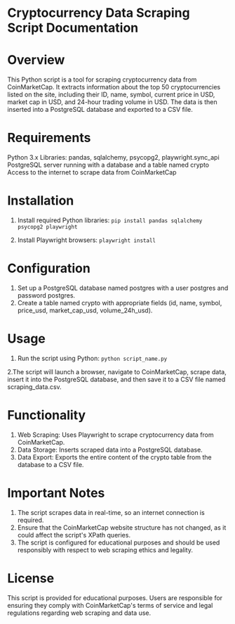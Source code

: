 # Cryptocurrency Data Scraping Script Documentation

# Overview
This Python script is a tool for scraping cryptocurrency data from CoinMarketCap. It extracts information about the top 50 cryptocurrencies listed on the site, including their ID, name, symbol, current price in USD, market cap in USD, and 24-hour trading volume in USD. The data is then inserted into a PostgreSQL database and exported to a CSV file.

# Requirements
Python 3.x
Libraries: pandas, sqlalchemy, psycopg2, playwright.sync_api
PostgreSQL server running with a database and a table named crypto
Access to the internet to scrape data from CoinMarketCap

# Installation

1. Install required Python libraries:
`pip install pandas sqlalchemy psycopg2 playwright`

2. Install Playwright browsers:
`playwright install`

# Configuration
1. Set up a PostgreSQL database named postgres with a user postgres and password postgres.
2. Create a table named crypto with appropriate fields (id, name, symbol, price_usd, market_cap_usd, volume_24h_usd).

# Usage
1. Run the script using Python:
`python script_name.py`

2.The script will launch a browser, navigate to CoinMarketCap, scrape data, insert it into the PostgreSQL database, and then save it to a CSV file named scraping_data.csv.


# Functionality
1. Web Scraping: Uses Playwright to scrape cryptocurrency data from CoinMarketCap.
2. Data Storage: Inserts scraped data into a PostgreSQL database.
3. Data Export: Exports the entire content of the crypto table from the database to a CSV file.

# Important Notes
1. The script scrapes data in real-time, so an internet connection is required.
2. Ensure that the CoinMarketCap website structure has not changed, as it could affect the script's XPath queries.
3. The script is configured for educational purposes and should be used responsibly with respect to web scraping ethics and legality.

# License
This script is provided for educational purposes. Users are responsible for ensuring they comply with CoinMarketCap's terms of service and legal regulations regarding web scraping and data use.
